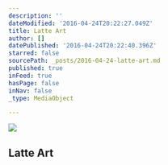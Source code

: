 ```yaml
---
description: ''
dateModified: '2016-04-24T20:22:27.049Z'
title: Latte Art
author: []
datePublished: '2016-04-24T20:22:40.396Z'
starred: false
sourcePath: _posts/2016-04-24-latte-art.md
published: true
inFeed: true
hasPage: false
inNav: false
_type: MediaObject

---
```

<article style=""><img src="https://the-grid-user-content.s3-us-west-2.amazonaws.com/0ebb295b-2e22-4c49-a0c2-35eca3390469.jpg" /><h1>Latte Art</h1></article>